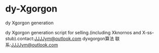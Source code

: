 # dy-Xgorgon
dy Xgorgon generation

dy Xgorgon generation script for selling.(including Xknornos and X-ss-stub).contact:JJJJym@outlook.com
dyxgorgon算法 联系:JJJJym@outlook.com
